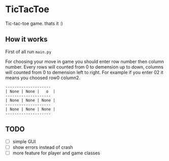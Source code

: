 # TicTacToe

Tic-tac-toe game. thats it :)

## How it works

First of all run  `main.py`

For choosing your move in game you should enter row number then column number. Every rows will counted from 0 to demension up to down, columns will counted from 0 to demension left to right. For example if you enter 02 it means you choosed row0 column2.
```
--------------------
| None | None |   o  |
--------------------
| None | None | None |
--------------------
| None | None | None |
--------------------
```

## TODO

- [ ] simple GUI 
- [ ] show errors instead of crash
- [ ] more feature for player and game classes